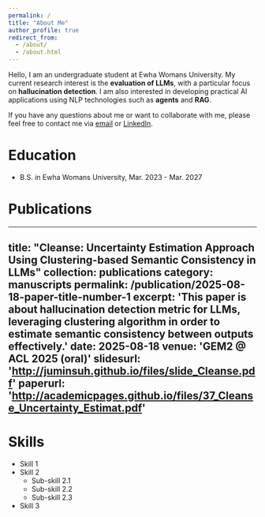 ```yaml
---
permalink: /
title: "About Me"
author_profile: true
redirect_from: 
  - /about/
  - /about.html
---
```


Hello, I am an undergraduate student at Ewha Womans University. My current research interest is the **evaluation of LLMs**, with a particular focus on **hallucination detection**. I am also interested in developing practical AI applications using NLP technologies such as **agents** and **RAG**.

If you have any questions about me or want to collaborate with me, please feel free to contact me via [email](mailto:judyjoo21@ewha.ac.kr) or [LinkedIn](https://www.linkedin.com/in/minsuh-joo-b77a30377/). 

Education
======
* B.S. in Ewha Womans University, Mar. 2023 - Mar. 2027

Publications
======
---
title: "Cleanse: Uncertainty Estimation Approach Using Clustering-based Semantic Consistency in LLMs"
collection: publications
category: manuscripts
permalink: /publication/2025-08-18-paper-title-number-1
excerpt: 'This paper is about hallucination detection metric for LLMs, leveraging clustering algorithm in order to estimate semantic consistency between outputs effectively.'
date: 2025-08-18
venue: 'GEM2 @ ACL 2025 (oral)'
slidesurl: 'http://juminsuh.github.io/files/slide_Cleanse.pdf'
paperurl: 'http://academicpages.github.io/files/37_Cleanse_Uncertainty_Estimat.pdf'
---
  
Skills
======
* Skill 1
* Skill 2
  * Sub-skill 2.1
  * Sub-skill 2.2
  * Sub-skill 2.3
* Skill 3
